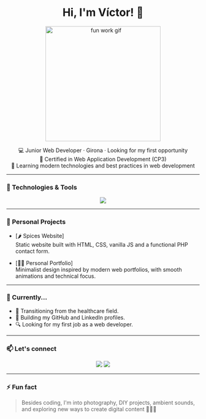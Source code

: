 <h1 align="center">Hi, I'm Víctor! 👋</h1>

<p align="center">
  <img src="https://media.giphy.com/media/l378nKS3wZs2R5cuA/giphy.gif" width="300" alt="fun work gif"/>
</p>

<p align="center">
  💻 Junior Web Developer · Girona · Looking for my first opportunity<br>
  🌱 Certified in Web Application Development (CP3)<br>
  🧠 Learning modern technologies and best practices in web development
</p>

---

### 🧰 Technologies & Tools

<p align="center">
  <img src="https://skillicons.dev/icons?i=html,css,js,php,mysql,git" />
</p>

---

### 🚀 Personal Projects

- [🌶️ Spices Website]  
  Static website built with HTML, CSS, vanilla JS and a functional PHP contact form.

- [👨‍💻 Personal Portfolio]  
  Minimalist design inspired by modern web portfolios, with smooth animations and technical focus.

---

### 🔎 Currently...

- 🧪 Transitioning from the healthcare field.  
- 🚀 Building my GitHub and LinkedIn profiles.  
- 🔍 Looking for my first job as a web developer.

---

### 📫 Let's connect

<p align="center">
  <a href="https://linkedin.com/in/alcazarvictor" target="_blank"><img src="https://img.shields.io/badge/-LinkedIn-0A66C2?style=flat&logo=linkedin&logoColor=white"/></a>
  <a href="mailto:alcazar.caravaca.victor@gmail.com"><img src="https://img.shields.io/badge/-Email-EA4335?style=flat&logo=gmail&logoColor=white"/></a>
</p>

---

### ⚡ Fun fact

> Besides coding, I'm into photography, DIY projects, ambient sounds, and exploring new ways to create digital content 🌿📸🔧
